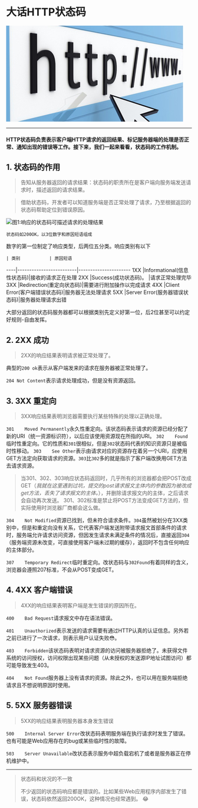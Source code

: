# 大话HTTP状态码

![http](https://github.com/94dreamer/Note/blob/master/大话HTTP状态码/img/index.jpg)

---

#### HTTP状态码负责表示客户端HTTP请求的返回结果、标记服务器端的处理是否正常、通知出现的错误等工作。接下来，我们一起来看看，状态码的工作机制。

## 1.	状态码的作用

>告知从服务器返回的请求结果：状态码的职责所在是客户端向服务端发送请求时，描述返回的请求结果。

>借助状态码，开发者可以知道服务端是否正常处理了请求，乃至根据返回的状态码帮助定位到错误原因。

![图1:响应的状态码可描述请求的处理结果](https://github.com/94dreamer/Note/blob/master/大话HTTP状态码/img/p1.jpg)

	状态码如200OK，以3位数字和原因短语组成

数字的第一位制定了响应类型，后两位五分类。响应类别有以下

    | 类别           | 原因短语
----|-------------------------|----------------------
1XX |Informational(信息性状态码)|接收的请求正在处理
2XX |Success(成功状态码)。      |请求正常处理完毕
3XX |Redirection(重定向状态码)|需要进行附加操作以完成请求
4XX |Client Error(客户端错误状态码)|服务器无法处理请求
5XX |Server Error(服务器错误状态码)|服务器处理请求出错

大部分返回的状态码服务器都可以根据类别先定义好第一位，后2位甚至可以约定好规则-自由发挥。

## 2.	2XX	成功
>2XX的响应结果表明请求被正常处理了。

典型的`200	ok`表示从客户端发来的请求在服务器被正常处理了。

`204 Not Content`表示请求处理成功，但是没有资源返回。

## 3.	3XX	重定向
>3XX响应结果表明浏览器需要执行某些特殊的处理以正确处理。

`301	Moved Permanently`永久性重定向。该状态码表示请求的资源已经分配了新的URI（统一资源标识符），以后应该使用资源现在所指的URI。
`302	Found`临时性重定向。它的性质和`301`很相似，但是`302`状态码代表的知识资源只是被临时性移动。
`303	See Other`表示由请求对应的资源存在着另一个URI，应使用GET方法定向获取请求的资源。`303`比`302`多的就是指示了客户端改换用GET方法去请求资源。

>当301、302、303响应状态码返回时，几乎所有的浏览器都会把POST改成GET（*我就在这里遇到过坑，提交的post请求报文主体内的参数因为被改成get方法，丢失了请求报文的主体。*），并删除请求报文内的主体，之后请求会自动再次发送。
>301、302标准是禁止将POST方法变成GET方法的，但实际使用时浏览器厂商都会这么做。

`304	Not Modified`资源已找到，但未符合请求条件。`304`虽然被划分在3XX类别中，但是和重定向没有关系，它代表客户端发送附带请求报文首部条件的请求时，服务端允许请求访问资源，但因发生请求未满足条件的情况后，直接返回`304`（服务端资源未改变，可直接使用客户端未过期的缓存），返回时不包含任何响应的主体部分。

`307	Temporary Redirect`临时重定向。改状态码与`302Found`有着同样的含义，浏览器会遵照207标准，不会从POST变成GET。

##	 4.	4XX	客户端错误

>4XX的响应结果表明客户端是发生错误的原因所在。

`400	Bad Request`请求报文中存在语法错误。

`401	Unauthorized`表示发送的请求需要有通过HTTP认真的认证信息。另外若之前已进行了一次请求，则表示用户认证失败😳。

`403	Forbidden`该状态码表明对请求资源的访问被服务器拒绝了。未获得文件系统的访问授权，访问权限出现某些问题（从未授权的发送源IP地址试图访问）都可能导致发生403。

`404	Not Found`服务器上没有请求的资源。除此之外，也可以用在服务端拒绝请求且不想说明原因时使用。

## 5.	5XX	服务器错误

>5XX的响应结果表明服务器本身发生错误

`500	Internal Server Error`改状态码表明服务端在执行请求时发生了错误。也有可能是Web应用存在的bug或某些临时性的故障。

`503	Server Unavailable`改状态表示服务中超负载宕机了或者是服务器正在停机维护中。

***

>状态码和状况的不一致
>
>不少返回的状态码响应都是错误的。比如某些Web应用程序内部发生了错误，状态码依然返回200OK，这种情况也经常遇到。 😂














